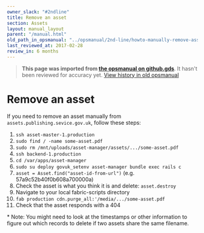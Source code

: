 ```yaml
---
owner_slack: "#2ndline"
title: Remove an asset
section: Assets
layout: manual_layout
parent: "/manual.html"
old_path_in_opsmanual: "../opsmanual/2nd-line/howto-manually-remove-assets.md"
last_reviewed_at: 2017-02-28
review_in: 6 months
---
```




> **This page was imported from [the opsmanual on github.gds](https://github.gds/gds/opsmanual)**.
It hasn't been reviewed for accuracy yet.
[View history in old opsmanual](https://github.gds/gds/opsmanual/tree/master/2nd-line/howto-manually-remove-assets.md)


# Remove an asset

If you need to remove an asset manually from `assets.publishing.sevice.gov.uk`,
follow these steps:

1. `ssh asset-master-1.production`
2. `sudo find / -name some-asset.pdf`
3. `sudo rm /mnt/uploads/asset-manager/assets/.../some-asset.pdf`
4. `ssh backend-1.production`
5. `cd /var/apps/asset-manager`
6. `sudo su deploy govuk_setenv asset-manager bundle exec rails c`
7. `asset = Asset.find("asset-id-from-url")` (e.g. 57a9c52b40f0b608a700000a)
8. Check the asset is what you think it is and delete: `asset.destroy`
9. Navigate to your local fabric-scripts directory
10. `fab production cdn.purge_all:'/media/.../some-asset.pdf`
11. Check that the asset responds with a 404

\* Note: You might need to look at the timestamps or other information to figure
out which records to delete if two assets share the same filename.
